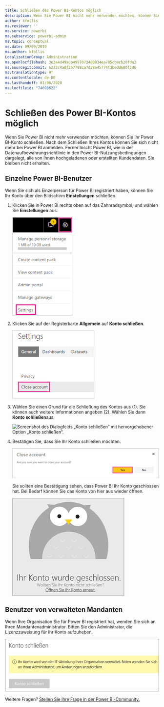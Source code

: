 ```yaml
---
title: Schließen des Power BI-Kontos möglich
description: Wenn Sie Power BI nicht mehr verwenden möchten, können Sie Ihr Power BI-Konto schließen.
author: kfollis
ms.reviewer: ''
ms.service: powerbi
ms.subservice: powerbi-admin
ms.topic: conceptual
ms.date: 09/09/2019
ms.author: kfollis
LocalizationGroup: Administration
ms.openlocfilehash: 3e3a4d49a0b4997073488834ea785cbacb28fda2
ms.sourcegitcommit: 6272c4a0f267708ca7d38a45774f3bedd680f2d6
ms.translationtype: HT
ms.contentlocale: de-DE
ms.lasthandoff: 01/06/2020
ms.locfileid: "74698622"
---
```

# <a name="close-your-power-bi-account"></a>Schließen des Power BI-Kontos möglich

Wenn Sie Power BI nicht mehr verwenden möchten, können Sie Ihr Power BI-Konto schließen.  Nach dem Schließen Ihres Kontos können Sie sich nicht mehr bei Power BI anmelden. Ferner löscht Power BI, wie in der Datenaufbewahrungsrichtlinie in den Power BI-Nutzungsbedingungen dargelegt, alle von Ihnen hochgeladenen oder erstellten Kundendaten. Sie bleiben nicht erhalten.

## <a name="individual-power-bi-users"></a>Einzelne Power BI-Benutzer

Wenn Sie sich als Einzelperson für Power BI registriert haben, können Sie Ihr Konto über den Bildschirm **Einstellungen** schließen.

1. Klicken Sie in Power BI rechts oben auf das Zahnradsymbol, und wählen Sie **Einstellungen** aus.

    ![Screenshot der rechten oberen Ecke der Benutzeroberfläche mit Zahnradsymbol und Option „Einstellungen“ mit Legende.](media/service-admin-closing-your-account/close-account-settings.png)

1. Klicken Sie auf der Registerkarte **Allgemein** auf **Konto schließen**.

    ![Screenshot der linken oberen Ecke der Seite „Einstellungen“ mit hervorgehobener Option „Konto schließen“.](media/service-admin-closing-your-account/close-account-settings-2.png)

1. Wählen Sie einen Grund für die Schließung des Kontos aus (1). Sie können auch weitere Informationen angeben (2). Wählen Sie dann **Konto schließen**aus.

    ![Screenshot des Dialogfelds „Konto schließen“ mit hervorgehobener Option „Konto schließen“.](media/service-admin-closing-your-account/close-account-settings-3.png)

1. Bestätigen Sie, dass Sie Ihr Konto schließen möchten.

    ![Screenshot des Bestätigungsdialogfelds „Konto schließen“ mit hervorgehobener Option „Ja“.](media/service-admin-closing-your-account/close-account-settings-4.png)

    Sie sollten eine Bestätigung sehen, dass Power BI Ihr Konto geschlossen hat. Bei Bedarf können Sie das Konto von hier aus wieder öffnen.

    ![Screenshot des Dialogfelds „Ihr Konto wurde geschlossen“.](media/service-admin-closing-your-account/close-account-settings-5.png)

## <a name="managed-tenant-users"></a>Benutzer von verwalteten Mandanten

Wenn Ihre Organisation Sie für Power BI registriert hat, wenden Sie sich an Ihren Mandantenadministrator. Bitten Sie den Administrator, die Lizenzzuweisung für Ihr Konto aufzuheben.

![Schließen eines verwalteten Kontos](media/service-admin-closing-your-account/close-account-managed.png)

Weitere Fragen? [Stellen Sie Ihre Frage in der Power BI-Community.](https://community.powerbi.com/)